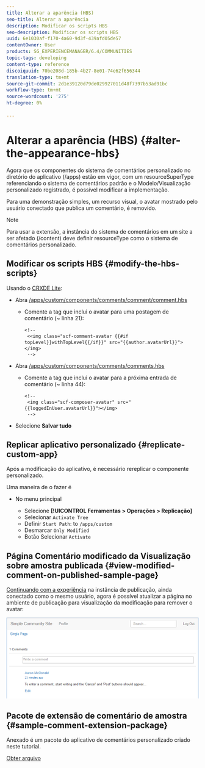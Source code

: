 ```yaml
---
title: Alterar a aparência (HBS)
seo-title: Alterar a aparência
description: Modificar os scripts HBS
seo-description: Modificar os scripts HBS
uuid: 6e1030af-f170-4a60-9d3f-439afd05de57
contentOwner: User
products: SG_EXPERIENCEMANAGER/6.4/COMMUNITIES
topic-tags: developing
content-type: reference
discoiquuid: 70be208d-185b-4b27-8e01-74e62f656344
translation-type: tm+mt
source-git-commit: 2d1e39120d79de029927011d48f7397b53ad91bc
workflow-type: tm+mt
source-wordcount: '275'
ht-degree: 0%

---
```



# Alterar a aparência (HBS) {#alter-the-appearance-hbs}

Agora que os componentes do sistema de comentários personalizado no diretório do aplicativo (/apps) estão em vigor, com um resourceSuperType referenciando o sistema de comentários padrão e o Modelo/Visualização personalizado registrado, é possível modificar a implementação.

Para uma demonstração simples, um recurso visual, o avatar mostrado pelo usuário conectado que publica um comentário, é removido.

>[!NOTE]
>
>Para usar a extensão, a instância do sistema de comentários em um site a ser afetado (/content) deve definir resourceType como o sistema de comentários personalizado.

## Modificar os scripts HBS {#modify-the-hbs-scripts}

Usando o [CRXDE Lite](../../help/sites-developing/developing-with-crxde-lite.md):

* Abra [/apps/custom/components/comments/comment/comment.hbs](http://localhost:4502/crx/de/index.jsp#/apps/custom/components/comments/comment/comment.hbs)

   * Comente a tag que inclui o avatar para uma postagem de comentário (~ linha 21):

      ```
      <!--
       <<img class="scf-comment-avatar {{#if topLevel}}withTopLevel{{/if}}" src="{{author.avatarUrl}}"></img>
       -->
      ```

* Abra [/apps/custom/components/comments/comments.hbs](http://localhost:4502/crx/de/index.jsp#/apps/custom/components/comments/comments.hbs)

   * Comente a tag que inclui o avatar para a próxima entrada de comentário (~ linha 44):

      ```
      <!--
       <img class="scf-composer-avatar" src="{{loggedInUser.avatarUrl}}"></img>
       -->
      ```

* Selecione **Salvar tudo**

## Replicar aplicativo personalizado {#replicate-custom-app}

Após a modificação do aplicativo, é necessário rereplicar o componente personalizado.

Uma maneira de o fazer é

* No menu principal

   * Selecione **[!UICONTROL Ferramentas > Operações > Replicação]**
   * Selecionar `Activate Tree`
   * Definir `Start Path`: to `/apps/custom`
   * Desmarcar `Only Modified`
   * Botão Selecionar `Activate`

## Página Comentário modificado da Visualização sobre amostra publicada {#view-modified-comment-on-published-sample-page}

[Continuando com a experiência](extend-sample-page.md#publish-sample-page) na instância de publicação, ainda conectado como o mesmo usuário, agora é possível atualizar a página no ambiente de publicação para visualização da modificação para remover o avatar:

![chlimage_1-81](assets/chlimage_1-81.png)

## Pacote de extensão de comentário de amostra {#sample-comment-extension-package}

Anexado é um pacote do aplicativo de comentários personalizado criado neste tutorial.

[Obter arquivo](assets/sample-comment-extension-6-1-fp3.zip)